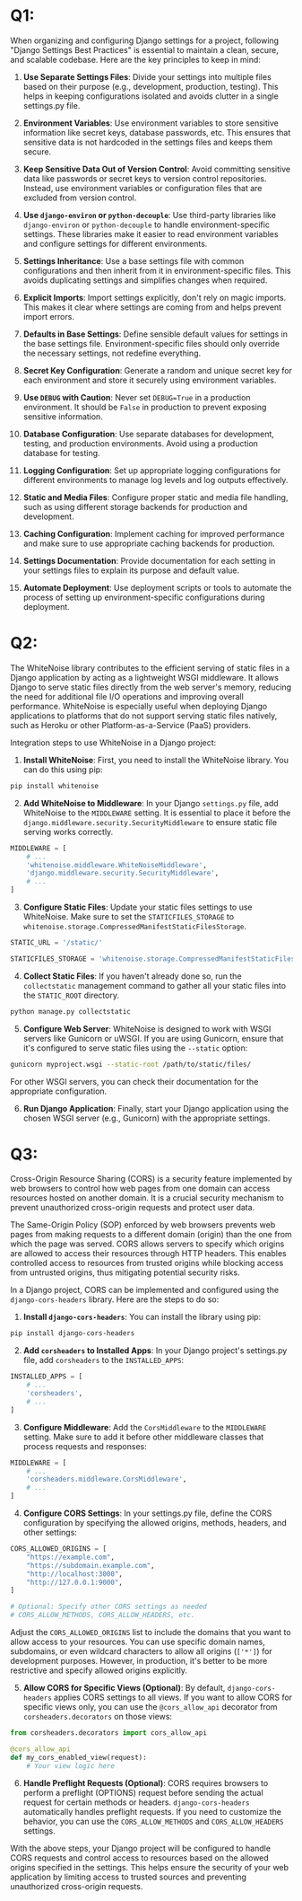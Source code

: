# Q1:
When organizing and configuring Django settings for a project, following "Django Settings Best Practices" is essential to maintain a clean, secure, and scalable codebase. Here are the key principles to keep in mind:

1. **Use Separate Settings Files**: Divide your settings into multiple files based on their purpose (e.g., development, production, testing). This helps in keeping configurations isolated and avoids clutter in a single settings.py file.

2. **Environment Variables**: Use environment variables to store sensitive information like secret keys, database passwords, etc. This ensures that sensitive data is not hardcoded in the settings files and keeps them secure.

3. **Keep Sensitive Data Out of Version Control**: Avoid committing sensitive data like passwords or secret keys to version control repositories. Instead, use environment variables or configuration files that are excluded from version control.

4. **Use `django-environ` or `python-decouple`**: Use third-party libraries like `django-environ` or `python-decouple` to handle environment-specific settings. These libraries make it easier to read environment variables and configure settings for different environments.

5. **Settings Inheritance**: Use a base settings file with common configurations and then inherit from it in environment-specific files. This avoids duplicating settings and simplifies changes when required.

6. **Explicit Imports**: Import settings explicitly, don't rely on magic imports. This makes it clear where settings are coming from and helps prevent import errors.

7. **Defaults in Base Settings**: Define sensible default values for settings in the base settings file. Environment-specific files should only override the necessary settings, not redefine everything.

8. **Secret Key Configuration**: Generate a random and unique secret key for each environment and store it securely using environment variables.

9. **Use `DEBUG` with Caution**: Never set `DEBUG=True` in a production environment. It should be `False` in production to prevent exposing sensitive information.

10. **Database Configuration**: Use separate databases for development, testing, and production environments. Avoid using a production database for testing.

11. **Logging Configuration**: Set up appropriate logging configurations for different environments to manage log levels and log outputs effectively.

12. **Static and Media Files**: Configure proper static and media file handling, such as using different storage backends for production and development.

13. **Caching Configuration**: Implement caching for improved performance and make sure to use appropriate caching backends for production.

14. **Settings Documentation**: Provide documentation for each setting in your settings files to explain its purpose and default value.

15. **Automate Deployment**: Use deployment scripts or tools to automate the process of setting up environment-specific configurations during deployment.

# Q2:
The WhiteNoise library contributes to the efficient serving of static files in a Django application by acting as a lightweight WSGI middleware. It allows Django to serve static files directly from the web server's memory, reducing the need for additional file I/O operations and improving overall performance. WhiteNoise is especially useful when deploying Django applications to platforms that do not support serving static files natively, such as Heroku or other Platform-as-a-Service (PaaS) providers.

Integration steps to use WhiteNoise in a Django project:

1. **Install WhiteNoise**: First, you need to install the WhiteNoise library. You can do this using pip:

```bash
pip install whitenoise
```

2. **Add WhiteNoise to Middleware**: In your Django `settings.py` file, add WhiteNoise to the `MIDDLEWARE` setting. It is essential to place it before the `django.middleware.security.SecurityMiddleware` to ensure static file serving works correctly.

```python
MIDDLEWARE = [
    # ...
    'whitenoise.middleware.WhiteNoiseMiddleware',
    'django.middleware.security.SecurityMiddleware',
    # ...
]
```

3. **Configure Static Files**: Update your static files settings to use WhiteNoise. Make sure to set the `STATICFILES_STORAGE` to `whitenoise.storage.CompressedManifestStaticFilesStorage`.

```python
STATIC_URL = '/static/'

STATICFILES_STORAGE = 'whitenoise.storage.CompressedManifestStaticFilesStorage'
```

4. **Collect Static Files**: If you haven't already done so, run the `collectstatic` management command to gather all your static files into the `STATIC_ROOT` directory.

```bash
python manage.py collectstatic
```

5. **Configure Web Server**: WhiteNoise is designed to work with WSGI servers like Gunicorn or uWSGI. If you are using Gunicorn, ensure that it's configured to serve static files using the `--static` option:

```bash
gunicorn myproject.wsgi --static-root /path/to/static/files/
```

For other WSGI servers, you can check their documentation for the appropriate configuration.

6. **Run Django Application**: Finally, start your Django application using the chosen WSGI server (e.g., Gunicorn) with the appropriate settings.

# Q3:
Cross-Origin Resource Sharing (CORS) is a security feature implemented by web browsers to control how web pages from one domain can access resources hosted on another domain. It is a crucial security mechanism to prevent unauthorized cross-origin requests and protect user data.

The Same-Origin Policy (SOP) enforced by web browsers prevents web pages from making requests to a different domain (origin) than the one from which the page was served. CORS allows servers to specify which origins are allowed to access their resources through HTTP headers. This enables controlled access to resources from trusted origins while blocking access from untrusted origins, thus mitigating potential security risks.

In a Django project, CORS can be implemented and configured using the `django-cors-headers` library. Here are the steps to do so:

1. **Install `django-cors-headers`**:
You can install the library using pip:

```bash
pip install django-cors-headers
```

2. **Add `corsheaders` to Installed Apps**:
In your Django project's settings.py file, add `corsheaders` to the `INSTALLED_APPS`:

```python
INSTALLED_APPS = [
    # ...
    'corsheaders',
    # ...
]
```

3. **Configure Middleware**:
Add the `CorsMiddleware` to the `MIDDLEWARE` setting. Make sure to add it before other middleware classes that process requests and responses:

```python
MIDDLEWARE = [
    # ...
    'corsheaders.middleware.CorsMiddleware',
    # ...
]
```

4. **Configure CORS Settings**:
In your settings.py file, define the CORS configuration by specifying the allowed origins, methods, headers, and other settings:

```python
CORS_ALLOWED_ORIGINS = [
    "https://example.com",
    "https://subdomain.example.com",
    "http://localhost:3000",
    "http://127.0.0.1:9000",
]

# Optional: Specify other CORS settings as needed
# CORS_ALLOW_METHODS, CORS_ALLOW_HEADERS, etc.
```

Adjust the `CORS_ALLOWED_ORIGINS` list to include the domains that you want to allow access to your resources. You can use specific domain names, subdomains, or even wildcard characters to allow all origins (`['*']`) for development purposes. However, in production, it's better to be more restrictive and specify allowed origins explicitly.

5. **Allow CORS for Specific Views (Optional)**:
By default, `django-cors-headers` applies CORS settings to all views. If you want to allow CORS for specific views only, you can use the `@cors_allow_api` decorator from `corsheaders.decorators` on those views:

```python
from corsheaders.decorators import cors_allow_api

@cors_allow_api
def my_cors_enabled_view(request):
    # Your view logic here
```

6. **Handle Preflight Requests (Optional)**:
CORS requires browsers to perform a preflight (OPTIONS) request before sending the actual request for certain methods or headers. `django-cors-headers` automatically handles preflight requests. If you need to customize the behavior, you can use the `CORS_ALLOW_METHODS` and `CORS_ALLOW_HEADERS` settings.

With the above steps, your Django project will be configured to handle CORS requests and control access to resources based on the allowed origins specified in the settings. This helps ensure the security of your web application by limiting access to trusted sources and preventing unauthorized cross-origin requests.
